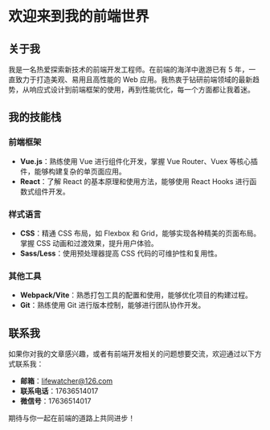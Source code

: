 # 欢迎来到我的前端世界

## 关于我
我是一名热爱探索新技术的前端开发工程师。在前端的海洋中遨游已有 5 年，一直致力于打造美观、易用且高性能的 Web 应用。我热衷于钻研前端领域的最新趋势，从响应式设计到前端框架的使用，再到性能优化，每一个方面都让我着迷。

## 我的技能栈
### 前端框架
- **Vue.js**：熟练使用 Vue 进行组件化开发，掌握 Vue Router、Vuex 等核心插件，能够构建复杂的单页面应用。
- **React**：了解 React 的基本原理和使用方法，能够使用 React Hooks 进行函数式组件开发。

### 样式语言
- **CSS**：精通 CSS 布局，如 Flexbox 和 Grid，能够实现各种精美的页面布局。掌握 CSS 动画和过渡效果，提升用户体验。
- **Sass/Less**：使用预处理器提高 CSS 代码的可维护性和复用性。

### 其他工具
- **Webpack/Vite**：熟悉打包工具的配置和使用，能够优化项目的构建过程。
- **Git**：熟练使用 Git 进行版本控制，能够进行团队协作开发。

## 联系我
如果你对我的文章感兴趣，或者有前端开发相关的问题想要交流，欢迎通过以下方式联系我：
- **邮箱**：lifewatcher@126.com
- **联系电话**：17636514017
- **微信号**：17636514017

期待与你一起在前端的道路上共同进步！


